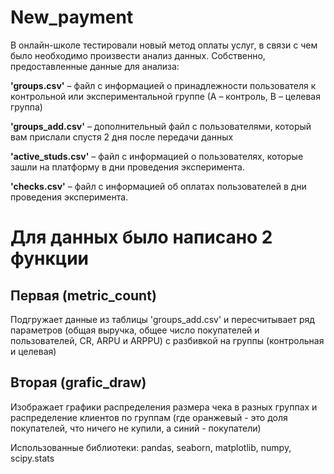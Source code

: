# New_payment

В онлайн-школе тестировали новый метод оплаты услуг, в связи с чем было необходимо произвести анализ данных. Собственно, предоставленные данные для анализа:

**'groups.csv'** – файл с информацией о принадлежности пользователя к контрольной или экспериментальной группе (А – контроль, B – целевая группа) 

**'groups_add.csv'** – дополнительный файл с пользователями, который вам прислали спустя 2 дня после передачи данных

**'active_studs.csv'** – файл с информацией о пользователях, которые зашли на платформу в дни проведения эксперимента. 

**'checks.csv'** – файл с информацией об оплатах пользователей в дни проведения эксперимента. 

# Для данных было написано 2 функции

## Первая (metric_count)
Подгружает данные из таблицы 'groups_add.csv' и пересчитывает ряд параметров (общая выручка, общее число покупателей и пользователей,	CR,	ARPU и ARPPU) с разбивкой на группы (контрольная и целевая)
## Вторая (grafic_draw)
Изображает графики распределения размера чека в разных группах и распределение клиентов по группам (где оранжевый - это доля покупателей, что ничего не купили, а синий - покупатели)


Использованные библиотеки: pandas, seaborn, matplotlib, numpy, scipy.stats
